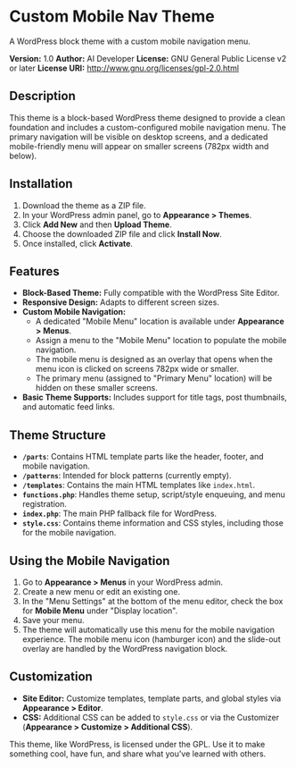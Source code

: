 # Custom Mobile Nav Theme

A WordPress block theme with a custom mobile navigation menu.

**Version:** 1.0
**Author:** AI Developer
**License:** GNU General Public License v2 or later
**License URI:** http://www.gnu.org/licenses/gpl-2.0.html

## Description

This theme is a block-based WordPress theme designed to provide a clean foundation and includes a custom-configured mobile navigation menu. The primary navigation will be visible on desktop screens, and a dedicated mobile-friendly menu will appear on smaller screens (782px width and below).

## Installation

1.  Download the theme as a ZIP file.
2.  In your WordPress admin panel, go to **Appearance > Themes**.
3.  Click **Add New** and then **Upload Theme**.
4.  Choose the downloaded ZIP file and click **Install Now**.
5.  Once installed, click **Activate**.

## Features

*   **Block-Based Theme:** Fully compatible with the WordPress Site Editor.
*   **Responsive Design:** Adapts to different screen sizes.
*   **Custom Mobile Navigation:**
    *   A dedicated "Mobile Menu" location is available under **Appearance > Menus**.
    *   Assign a menu to the "Mobile Menu" location to populate the mobile navigation.
    *   The mobile menu is designed as an overlay that opens when the menu icon is clicked on screens 782px wide or smaller.
    *   The primary menu (assigned to "Primary Menu" location) will be hidden on these smaller screens.
*   **Basic Theme Supports:** Includes support for title tags, post thumbnails, and automatic feed links.

## Theme Structure

*   **`/parts`**: Contains HTML template parts like the header, footer, and mobile navigation.
*   **`/patterns`**: Intended for block patterns (currently empty).
*   **`/templates`**: Contains the main HTML templates like `index.html`.
*   **`functions.php`**: Handles theme setup, script/style enqueuing, and menu registration.
*   **`index.php`**: The main PHP fallback file for WordPress.
*   **`style.css`**: Contains theme information and CSS styles, including those for the mobile navigation.

## Using the Mobile Navigation

1.  Go to **Appearance > Menus** in your WordPress admin.
2.  Create a new menu or edit an existing one.
3.  In the "Menu Settings" at the bottom of the menu editor, check the box for **Mobile Menu** under "Display location".
4.  Save your menu.
5.  The theme will automatically use this menu for the mobile navigation experience. The mobile menu icon (hamburger icon) and the slide-out overlay are handled by the WordPress navigation block.

## Customization

*   **Site Editor:** Customize templates, template parts, and global styles via **Appearance > Editor**.
*   **CSS:** Additional CSS can be added to `style.css` or via the Customizer (**Appearance > Customize > Additional CSS**).

This theme, like WordPress, is licensed under the GPL. Use it to make something cool, have fun, and share what you've learned with others.

